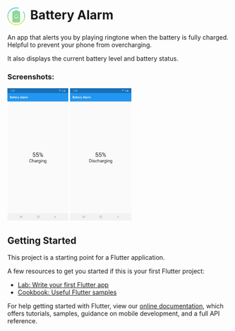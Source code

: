 # <img src="icon/icon.png" height="40em" align="top" style="padding-right:5px"/> Battery Alarm

An app that alerts you by playing ringtone when the battery is fully charged. Helpful to prevent your phone from overcharging.

It also displays the current battery level and battery status.

### Screenshots:

<img src="screenshots/flutter_battery_alarm.charging.jpg" height="300em" /> <img src="screenshots/flutter_battery_alarm.discharging.jpg" height="300em" />

## Getting Started

This project is a starting point for a Flutter application.

A few resources to get you started if this is your first Flutter project:

- [Lab: Write your first Flutter app](https://flutter.dev/docs/get-started/codelab)
- [Cookbook: Useful Flutter samples](https://flutter.dev/docs/cookbook)

For help getting started with Flutter, view our
[online documentation](https://flutter.dev/docs), which offers tutorials,
samples, guidance on mobile development, and a full API reference.
